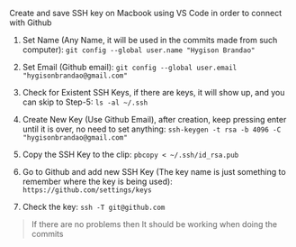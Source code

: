 Create and save SSH key on Macbook using VS Code in order to connect with Github

1) Set Name (Any Name, it will be used in the commits made from such computer):
  `git config --global user.name "Hygison Brandao"`
2) Set Email (Github email):
  `git config --global user.email "hygisonbrandao@gmail.com"`
3) Check for Existent SSH Keys, if there are keys, it will show up, and you can skip to Step-5:
  `ls -al ~/.ssh`
4) Create New Key (Use Github Email), after creation, keep pressing enter until it is over, no need to set anything:
  `ssh-keygen -t rsa -b 4096 -C "hygisonbrandao@gmail.com"`
5) Copy the SSH Key to the clip:
  `pbcopy < ~/.ssh/id_rsa.pub`
6) Go to Github and add new SSH Key (The key name is just something to remember where the key is being used):
  `https://github.com/settings/keys`
  
7) Check the key:
  `ssh -T git@github.com`
  > If there are no problems then It should be working when doing the commits

